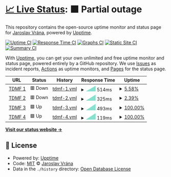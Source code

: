 # [📈 Live Status](https://upptime.cebre.us): <!--live status--> **🟧 Partial outage**

This repository contains the open-source uptime monitor and status page for [Jaroslav Vrána](https://www.cebre.us/), powered by [Upptime](https://github.com/upptime/upptime).

[![Uptime CI](https://github.com/cebreus/upptime/workflows/Uptime%20CI/badge.svg)](https://github.com/cebreus/upptime/actions?query=workflow%3A%22Uptime+CI%22)
[![Response Time CI](https://github.com/cebreus/upptime/workflows/Response%20Time%20CI/badge.svg)](https://github.com/cebreus/upptime/actions?query=workflow%3A%22Response+Time+CI%22)
[![Graphs CI](https://github.com/cebreus/upptime/workflows/Graphs%20CI/badge.svg)](https://github.com/cebreus/upptime/actions?query=workflow%3A%22Graphs+CI%22)
[![Static Site CI](https://github.com/cebreus/upptime/workflows/Static%20Site%20CI/badge.svg)](https://github.com/cebreus/upptime/actions?query=workflow%3A%22Static+Site+CI%22)
[![Summary CI](https://github.com/cebreus/upptime/workflows/Summary%20CI/badge.svg)](https://github.com/cebreus/upptime/actions?query=workflow%3A%22Summary+CI%22)

With [Upptime](https://upptime.js.org), you can get your own unlimited and free uptime monitor and status page, powered entirely by a GitHub repository. We use [Issues](https://github.com/cebreus/upptime/issues) as incident reports, [Actions](https://github.com/cebreus/upptime/actions) as uptime monitors, and [Pages](https://upptime.cebre.us) for the status page.

<!--start: status pages-->
<!-- This summary is generated by Upptime (https://github.com/upptime/upptime) -->
<!-- Do not edit this manually, your changes will be overwritten -->
<!-- prettier-ignore -->
| URL | Status | History | Response Time | Uptime |
| --- | ------ | ------- | ------------- | ------ |
| <img alt="" src="https://favicons.githubusercontent.com/tanecni-divadlo.cz" height="13"> [TDMF 1](http://tanecni-divadlo.cz) | 🟥 Down | [tdmf-1.yml](https://github.com/cebreus/upptime/commits/HEAD/history/tdmf-1.yml) | <details><summary><img alt="Response time graph" src="./graphs/tdmf-1/response-time-week.png" height="20"> 514ms</summary><br><a href="https://upptime.cebre.us/history/tdmf-1"><img alt="Response time 514" src="https://img.shields.io/endpoint?url=https%3A%2F%2Fraw.githubusercontent.com%2Fcebreus%2Fupptime%2FHEAD%2Fapi%2Ftdmf-1%2Fresponse-time.json"></a><br><a href="https://upptime.cebre.us/history/tdmf-1"><img alt="24-hour response time 514" src="https://img.shields.io/endpoint?url=https%3A%2F%2Fraw.githubusercontent.com%2Fcebreus%2Fupptime%2FHEAD%2Fapi%2Ftdmf-1%2Fresponse-time-day.json"></a><br><a href="https://upptime.cebre.us/history/tdmf-1"><img alt="7-day response time 514" src="https://img.shields.io/endpoint?url=https%3A%2F%2Fraw.githubusercontent.com%2Fcebreus%2Fupptime%2FHEAD%2Fapi%2Ftdmf-1%2Fresponse-time-week.json"></a><br><a href="https://upptime.cebre.us/history/tdmf-1"><img alt="30-day response time 514" src="https://img.shields.io/endpoint?url=https%3A%2F%2Fraw.githubusercontent.com%2Fcebreus%2Fupptime%2FHEAD%2Fapi%2Ftdmf-1%2Fresponse-time-month.json"></a><br><a href="https://upptime.cebre.us/history/tdmf-1"><img alt="1-year response time 514" src="https://img.shields.io/endpoint?url=https%3A%2F%2Fraw.githubusercontent.com%2Fcebreus%2Fupptime%2FHEAD%2Fapi%2Ftdmf-1%2Fresponse-time-year.json"></a></details> | <details><summary><a href="https://upptime.cebre.us/history/tdmf-1">5.58%</a></summary><a href="https://upptime.cebre.us/history/tdmf-1"><img alt="All-time uptime 5.58%" src="https://img.shields.io/endpoint?url=https%3A%2F%2Fraw.githubusercontent.com%2Fcebreus%2Fupptime%2FHEAD%2Fapi%2Ftdmf-1%2Fuptime.json"></a><br><a href="https://upptime.cebre.us/history/tdmf-1"><img alt="24-hour uptime 5.58%" src="https://img.shields.io/endpoint?url=https%3A%2F%2Fraw.githubusercontent.com%2Fcebreus%2Fupptime%2FHEAD%2Fapi%2Ftdmf-1%2Fuptime-day.json"></a><br><a href="https://upptime.cebre.us/history/tdmf-1"><img alt="7-day uptime 5.58%" src="https://img.shields.io/endpoint?url=https%3A%2F%2Fraw.githubusercontent.com%2Fcebreus%2Fupptime%2FHEAD%2Fapi%2Ftdmf-1%2Fuptime-week.json"></a><br><a href="https://upptime.cebre.us/history/tdmf-1"><img alt="30-day uptime 5.58%" src="https://img.shields.io/endpoint?url=https%3A%2F%2Fraw.githubusercontent.com%2Fcebreus%2Fupptime%2FHEAD%2Fapi%2Ftdmf-1%2Fuptime-month.json"></a><br><a href="https://upptime.cebre.us/history/tdmf-1"><img alt="1-year uptime 5.58%" src="https://img.shields.io/endpoint?url=https%3A%2F%2Fraw.githubusercontent.com%2Fcebreus%2Fupptime%2FHEAD%2Fapi%2Ftdmf-1%2Fuptime-year.json"></a></details>
| <img alt="" src="https://favicons.githubusercontent.com/tanecni-divadlo.cz" height="13"> [TDMF 2](http://tanecni-divadlo.cz/) | 🟥 Down | [tdmf-2.yml](https://github.com/cebreus/upptime/commits/HEAD/history/tdmf-2.yml) | <details><summary><img alt="Response time graph" src="./graphs/tdmf-2/response-time-week.png" height="20"> 325ms</summary><br><a href="https://upptime.cebre.us/history/tdmf-2"><img alt="Response time 325" src="https://img.shields.io/endpoint?url=https%3A%2F%2Fraw.githubusercontent.com%2Fcebreus%2Fupptime%2FHEAD%2Fapi%2Ftdmf-2%2Fresponse-time.json"></a><br><a href="https://upptime.cebre.us/history/tdmf-2"><img alt="24-hour response time 325" src="https://img.shields.io/endpoint?url=https%3A%2F%2Fraw.githubusercontent.com%2Fcebreus%2Fupptime%2FHEAD%2Fapi%2Ftdmf-2%2Fresponse-time-day.json"></a><br><a href="https://upptime.cebre.us/history/tdmf-2"><img alt="7-day response time 325" src="https://img.shields.io/endpoint?url=https%3A%2F%2Fraw.githubusercontent.com%2Fcebreus%2Fupptime%2FHEAD%2Fapi%2Ftdmf-2%2Fresponse-time-week.json"></a><br><a href="https://upptime.cebre.us/history/tdmf-2"><img alt="30-day response time 325" src="https://img.shields.io/endpoint?url=https%3A%2F%2Fraw.githubusercontent.com%2Fcebreus%2Fupptime%2FHEAD%2Fapi%2Ftdmf-2%2Fresponse-time-month.json"></a><br><a href="https://upptime.cebre.us/history/tdmf-2"><img alt="1-year response time 325" src="https://img.shields.io/endpoint?url=https%3A%2F%2Fraw.githubusercontent.com%2Fcebreus%2Fupptime%2FHEAD%2Fapi%2Ftdmf-2%2Fresponse-time-year.json"></a></details> | <details><summary><a href="https://upptime.cebre.us/history/tdmf-2">2.39%</a></summary><a href="https://upptime.cebre.us/history/tdmf-2"><img alt="All-time uptime 2.39%" src="https://img.shields.io/endpoint?url=https%3A%2F%2Fraw.githubusercontent.com%2Fcebreus%2Fupptime%2FHEAD%2Fapi%2Ftdmf-2%2Fuptime.json"></a><br><a href="https://upptime.cebre.us/history/tdmf-2"><img alt="24-hour uptime 2.39%" src="https://img.shields.io/endpoint?url=https%3A%2F%2Fraw.githubusercontent.com%2Fcebreus%2Fupptime%2FHEAD%2Fapi%2Ftdmf-2%2Fuptime-day.json"></a><br><a href="https://upptime.cebre.us/history/tdmf-2"><img alt="7-day uptime 2.39%" src="https://img.shields.io/endpoint?url=https%3A%2F%2Fraw.githubusercontent.com%2Fcebreus%2Fupptime%2FHEAD%2Fapi%2Ftdmf-2%2Fuptime-week.json"></a><br><a href="https://upptime.cebre.us/history/tdmf-2"><img alt="30-day uptime 2.39%" src="https://img.shields.io/endpoint?url=https%3A%2F%2Fraw.githubusercontent.com%2Fcebreus%2Fupptime%2FHEAD%2Fapi%2Ftdmf-2%2Fuptime-month.json"></a><br><a href="https://upptime.cebre.us/history/tdmf-2"><img alt="1-year uptime 2.39%" src="https://img.shields.io/endpoint?url=https%3A%2F%2Fraw.githubusercontent.com%2Fcebreus%2Fupptime%2FHEAD%2Fapi%2Ftdmf-2%2Fuptime-year.json"></a></details>
| <img alt="" src="https://favicons.githubusercontent.com/www.tanecni-divadlo.cz" height="13"> [TDMF 3](http://www.tanecni-divadlo.cz) | 🟩 Up | [tdmf-3.yml](https://github.com/cebreus/upptime/commits/HEAD/history/tdmf-3.yml) | <details><summary><img alt="Response time graph" src="./graphs/tdmf-3/response-time-week.png" height="20"> 493ms</summary><br><a href="https://upptime.cebre.us/history/tdmf-3"><img alt="Response time 493" src="https://img.shields.io/endpoint?url=https%3A%2F%2Fraw.githubusercontent.com%2Fcebreus%2Fupptime%2FHEAD%2Fapi%2Ftdmf-3%2Fresponse-time.json"></a><br><a href="https://upptime.cebre.us/history/tdmf-3"><img alt="24-hour response time 493" src="https://img.shields.io/endpoint?url=https%3A%2F%2Fraw.githubusercontent.com%2Fcebreus%2Fupptime%2FHEAD%2Fapi%2Ftdmf-3%2Fresponse-time-day.json"></a><br><a href="https://upptime.cebre.us/history/tdmf-3"><img alt="7-day response time 493" src="https://img.shields.io/endpoint?url=https%3A%2F%2Fraw.githubusercontent.com%2Fcebreus%2Fupptime%2FHEAD%2Fapi%2Ftdmf-3%2Fresponse-time-week.json"></a><br><a href="https://upptime.cebre.us/history/tdmf-3"><img alt="30-day response time 493" src="https://img.shields.io/endpoint?url=https%3A%2F%2Fraw.githubusercontent.com%2Fcebreus%2Fupptime%2FHEAD%2Fapi%2Ftdmf-3%2Fresponse-time-month.json"></a><br><a href="https://upptime.cebre.us/history/tdmf-3"><img alt="1-year response time 493" src="https://img.shields.io/endpoint?url=https%3A%2F%2Fraw.githubusercontent.com%2Fcebreus%2Fupptime%2FHEAD%2Fapi%2Ftdmf-3%2Fresponse-time-year.json"></a></details> | <details><summary><a href="https://upptime.cebre.us/history/tdmf-3">100.00%</a></summary><a href="https://upptime.cebre.us/history/tdmf-3"><img alt="All-time uptime 100.00%" src="https://img.shields.io/endpoint?url=https%3A%2F%2Fraw.githubusercontent.com%2Fcebreus%2Fupptime%2FHEAD%2Fapi%2Ftdmf-3%2Fuptime.json"></a><br><a href="https://upptime.cebre.us/history/tdmf-3"><img alt="24-hour uptime 100.00%" src="https://img.shields.io/endpoint?url=https%3A%2F%2Fraw.githubusercontent.com%2Fcebreus%2Fupptime%2FHEAD%2Fapi%2Ftdmf-3%2Fuptime-day.json"></a><br><a href="https://upptime.cebre.us/history/tdmf-3"><img alt="7-day uptime 100.00%" src="https://img.shields.io/endpoint?url=https%3A%2F%2Fraw.githubusercontent.com%2Fcebreus%2Fupptime%2FHEAD%2Fapi%2Ftdmf-3%2Fuptime-week.json"></a><br><a href="https://upptime.cebre.us/history/tdmf-3"><img alt="30-day uptime 100.00%" src="https://img.shields.io/endpoint?url=https%3A%2F%2Fraw.githubusercontent.com%2Fcebreus%2Fupptime%2FHEAD%2Fapi%2Ftdmf-3%2Fuptime-month.json"></a><br><a href="https://upptime.cebre.us/history/tdmf-3"><img alt="1-year uptime 100.00%" src="https://img.shields.io/endpoint?url=https%3A%2F%2Fraw.githubusercontent.com%2Fcebreus%2Fupptime%2FHEAD%2Fapi%2Ftdmf-3%2Fuptime-year.json"></a></details>
| <img alt="" src="https://favicons.githubusercontent.com/www.tanecni-divadlo.cz" height="13"> [TDMF 4](http://www.tanecni-divadlo.cz/) | 🟩 Up | [tdmf-4.yml](https://github.com/cebreus/upptime/commits/HEAD/history/tdmf-4.yml) | <details><summary><img alt="Response time graph" src="./graphs/tdmf-4/response-time-week.png" height="20"> 119ms</summary><br><a href="https://upptime.cebre.us/history/tdmf-4"><img alt="Response time 119" src="https://img.shields.io/endpoint?url=https%3A%2F%2Fraw.githubusercontent.com%2Fcebreus%2Fupptime%2FHEAD%2Fapi%2Ftdmf-4%2Fresponse-time.json"></a><br><a href="https://upptime.cebre.us/history/tdmf-4"><img alt="24-hour response time 119" src="https://img.shields.io/endpoint?url=https%3A%2F%2Fraw.githubusercontent.com%2Fcebreus%2Fupptime%2FHEAD%2Fapi%2Ftdmf-4%2Fresponse-time-day.json"></a><br><a href="https://upptime.cebre.us/history/tdmf-4"><img alt="7-day response time 119" src="https://img.shields.io/endpoint?url=https%3A%2F%2Fraw.githubusercontent.com%2Fcebreus%2Fupptime%2FHEAD%2Fapi%2Ftdmf-4%2Fresponse-time-week.json"></a><br><a href="https://upptime.cebre.us/history/tdmf-4"><img alt="30-day response time 119" src="https://img.shields.io/endpoint?url=https%3A%2F%2Fraw.githubusercontent.com%2Fcebreus%2Fupptime%2FHEAD%2Fapi%2Ftdmf-4%2Fresponse-time-month.json"></a><br><a href="https://upptime.cebre.us/history/tdmf-4"><img alt="1-year response time 119" src="https://img.shields.io/endpoint?url=https%3A%2F%2Fraw.githubusercontent.com%2Fcebreus%2Fupptime%2FHEAD%2Fapi%2Ftdmf-4%2Fresponse-time-year.json"></a></details> | <details><summary><a href="https://upptime.cebre.us/history/tdmf-4">100.00%</a></summary><a href="https://upptime.cebre.us/history/tdmf-4"><img alt="All-time uptime 100.00%" src="https://img.shields.io/endpoint?url=https%3A%2F%2Fraw.githubusercontent.com%2Fcebreus%2Fupptime%2FHEAD%2Fapi%2Ftdmf-4%2Fuptime.json"></a><br><a href="https://upptime.cebre.us/history/tdmf-4"><img alt="24-hour uptime 100.00%" src="https://img.shields.io/endpoint?url=https%3A%2F%2Fraw.githubusercontent.com%2Fcebreus%2Fupptime%2FHEAD%2Fapi%2Ftdmf-4%2Fuptime-day.json"></a><br><a href="https://upptime.cebre.us/history/tdmf-4"><img alt="7-day uptime 100.00%" src="https://img.shields.io/endpoint?url=https%3A%2F%2Fraw.githubusercontent.com%2Fcebreus%2Fupptime%2FHEAD%2Fapi%2Ftdmf-4%2Fuptime-week.json"></a><br><a href="https://upptime.cebre.us/history/tdmf-4"><img alt="30-day uptime 100.00%" src="https://img.shields.io/endpoint?url=https%3A%2F%2Fraw.githubusercontent.com%2Fcebreus%2Fupptime%2FHEAD%2Fapi%2Ftdmf-4%2Fuptime-month.json"></a><br><a href="https://upptime.cebre.us/history/tdmf-4"><img alt="1-year uptime 100.00%" src="https://img.shields.io/endpoint?url=https%3A%2F%2Fraw.githubusercontent.com%2Fcebreus%2Fupptime%2FHEAD%2Fapi%2Ftdmf-4%2Fuptime-year.json"></a></details>

<!--end: status pages-->

[**Visit our status website →**](https://upptime.cebre.us)

## 📄 License

- Powered by: [Upptime](https://github.com/upptime/upptime)
- Code: [MIT](./LICENSE) © [Jaroslav Vrána](https://www.cebre.us/)
- Data in the `./history` directory: [Open Database License](https://opendatacommons.org/licenses/odbl/1-0/)

